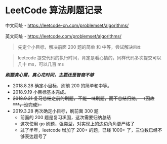 # LeetCode 算法刷题记录 

中文网址 - https://leetcode-cn.com/problemset/algorithms/   

英文网址 - https://leetcode.com/problemset/algorithms/   

> 先定个小目标，解决前面 200 题的简单 和 中等，尝试解决`困难`  


> leetcode 提交代码的执行时间，肯定是看心情的，同样代码多次提交可以几十 ms，可以几百 ms 


_**刷题真心累，真心花时间，主要还是智商不够**_  

- 2018.8.28 确定小目标，刷前 200 的简单和中等。  
- 2018.9.19 小目标基本完成。  
- <del>2018.9.21 复习总结之前的刷题，不能一味刷题，而不总结归纳。 （因故***，没完成）</del>
- 2019.3.28 再次确定小目标，刷前面 300 题
    - 前面的 200 题是复习巩固，这次需要归纳总结
    - 这次使用 go 刷题，强类型，对实现上的边边角角更严格了
    - 过了半年，leetcode 增加了 200+ 的题，已经 1000+ 了，三位数已经不够表达题号了  
    
    


